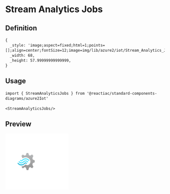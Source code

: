 # Stream Analytics Jobs

## Definition

```
{
  _style: 'image;aspect=fixed;html=1;points=[];align=center;fontSize=12;image=img/lib/azure2/iot/Stream_Analytics_Jobs.svg;strokeColor=none;',
  _width: 68,
  _height: 57.99999999999999,
}
```

## Usage

```
import { StreamAnalyticsJobs } from '@reactiac/standard-components-diagrams/azure2Iot'

<StreamAnalyticsJobs/>
```

## Preview

<img src="./stream-analytics-jobs.png" width="200"/>
